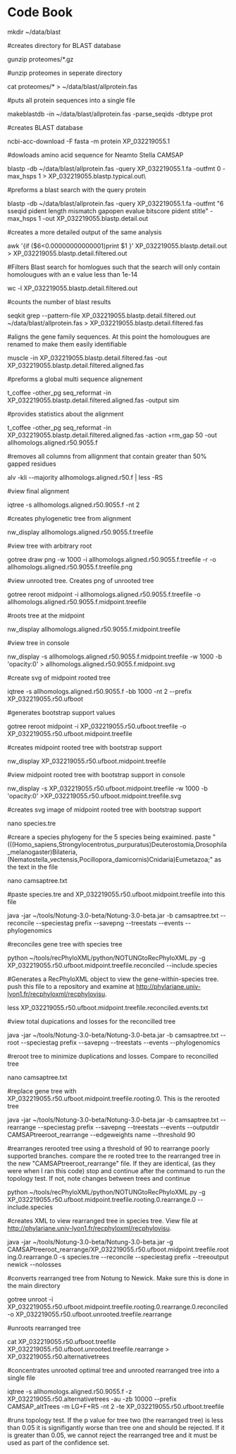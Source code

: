 # Code Book

mkdir ~/data/blast

#creates directory for BLAST database

gunzip proteomes/*.gz

#unzip proteomes in seperate directory

cat  proteomes/* > ~/data/blast/allprotein.fas

#puts all protein sequences into a single file

makeblastdb -in ~/data/blast/allprotein.fas -parse_seqids -dbtype prot

#creates BLAST database

ncbi-acc-download -F fasta -m protein XP_032219055.1

#dowloads amino acid sequence for Neamto Stella CAMSAP

blastp -db ~/data/blast/allprotein.fas -query XP_032219055.1.fa -outfmt 0 -max_hsps 1 > XP_032219055.blastp.typical.out\

#preforms  a blast search with the query protein

blastp -db ~/data/blast/allprotein.fas -query XP_032219055.1.fa -outfmt "6 sseqid pident length mismatch gapopen evalue bitscore pident stitle" -max_hsps 1 -out XP_032219055.blastp.detail.out

#creates a more detailed output of the same analysis

awk '{if ($6<0.00000000000001)print $1 }' XP_032219055.blastp.detail.out > XP_032219055.blastp.detail.filtered.out

#Filters Blast search for homlogues such that the search will only contain homolougues with an e value less than 1e-14

wc -l XP_032219055.blastp.detail.filtered.out

#counts the number of blast results

seqkit grep --pattern-file XP_032219055.blastp.detail.filtered.out ~/data/blast/allprotein.fas > XP_032219055.blastp.detail.filtered.fas

#aligns the gene family sequences.  At this point the homolougues are renamed to make them easily identifiable

muscle -in XP_032219055.blastp.detail.filtered.fas -out XP_032219055.blastp.detail.filtered.aligned.fas

#preforms a global multi sequence alignement 

t_coffee -other_pg seq_reformat -in XP_032219055.blastp.detail.filtered.aligned.fas -output sim

#provides statistics about the alignment

t_coffee -other_pg seq_reformat -in XP_032219055.blastp.detail.filtered.aligned.fas -action +rm_gap 50 -out allhomologs.aligned.r50.9055.f

#removes all columns from allignment that contain greater than 50% gapped residues

alv -kli --majority allhomologs.aligned.r50.f | less -RS

#view final alignment

iqtree -s allhomologs.aligned.r50.9055.f -nt 2

#creates phylogenetic tree from alignment

nw_display allhomologs.aligned.r50.9055.f.treefile

#view tree with arbitrary root

gotree draw png -w 1000 -i allhomologs.aligned.r50.9055.f.treefile -r -o allhomologs.aligned.r50.9055.f.treefile.png

#view unrooted tree. Creates png of unrooted tree

gotree reroot midpoint -i allhomologs.aligned.r50.9055.f.treefile -o allhomologs.aligned.r50.9055.f.midpoint.treefile

#roots tree at the midpoint

nw_display allhomologs.aligned.r50.9055.f.midpoint.treefile

#view tree in console

nw_display -s allhomologs.aligned.r50.9055.f.midpoint.treefile -w 1000 -b 'opacity:0' > allhomologs.aligned.r50.9055.f.midpoint.svg

#create svg of midpoint rooted tree

iqtree -s allhomologs.aligned.r50.9055.f -bb 1000 -nt 2 --prefix XP_032219055.r50.ufboot

#generates bootstrap support values

gotree reroot midpoint -i XP_032219055.r50.ufboot.treefile -o XP_032219055.r50.ufboot.midpoint.treefile

#creates midpoint rooted tree with bootstrap support

nw_display XP_032219055.r50.ufboot.midpoint.treefile

#view midpoint rooted tree with bootstrap support in console

nw_display -s XP_032219055.r50.ufboot.midpoint.treefile -w 1000 -b 'opacity:0' >XP_032219055.r50.ufboot.midpoint.treefile.svg

#creates svg image of midpoint rooted tree with bootstrap support

nano species.tre

#creare a species phylogeny for the 5 species being exaimined. paste "(((Homo_sapiens,Strongylocentrotus_purpuratus)Deuterostomia,Drosophila_melanogaster)Bilateria,(Nematostella_vectensis,Pocillopora_damicornis)Cnidaria)Eumetazoa;" as the text in the file

nano camsaptree.txt

#paste species.tre and XP_032219055.r50.ufboot.midpoint.treefile into this file

java -jar ~/tools/Notung-3.0-beta/Notung-3.0-beta.jar -b camsaptree.txt --reconcile --speciestag prefix --savepng --treestats --events --phylogenomics

#reconciles gene tree with species tree

python ~/tools/recPhyloXML/python/NOTUNGtoRecPhyloXML.py -g XP_032219055.r50.ufboot.midpoint.treefile.reconciled --include.species

#Generates a RecPhyloXML object to view the gene-within-species tree. push this file to a repository and examine at http://phylariane.univ-lyon1.fr/recphyloxml/recphylovisu.

less XP_032219055.r50.ufboot.midpoint.treefile.reconciled.events.txt

#view total dupications and losses for the reconcilled tree

java -jar ~/tools/Notung-3.0-beta/Notung-3.0-beta.jar -b camsaptree.txt --root --speciestag prefix --savepng --treestats --events --phylogenomics

#reroot tree to minimize duplications and losses. Compare to reconcilled tree

nano camsaptree.txt

#replace gene tree with XP_032219055.r50.ufboot.midpoint.treefile.rooting.0.  This is the rerooted tree

java -jar ~/tools/Notung-3.0-beta/Notung-3.0-beta.jar -b camsaptree.txt --rearrange --speciestag prefix  --savepng --treestats --events  --outputdir CAMSAPtreeroot_rearrange --edgeweights name --threshold 90 

#rearranges rerooted tree using a threshold of 90 to rearrange poorly supported branches. compare the re rooted tree to the rearranged tree in the new "CAMSAPtreeroot_rearrange" file.  If they are identical, (as they were when I ran this code) stop and continue after the command to run the topology test.  If not, note changes between trees and continue

python ~/tools/recPhyloXML/python/NOTUNGtoRecPhyloXML.py -g XP_032219055.r50.ufboot.midpoint.treefile.rooting.0.rearrange.0 --include.species

#creates XML to view rearranged tree in species tree.  View file at http://phylariane.univ-lyon1.fr/recphyloxml/recphylovisu.

 java -jar ~/tools/Notung-3.0-beta/Notung-3.0-beta.jar -g CAMSAPtreeroot_rearrange/XP_032219055.r50.ufboot.midpoint.treefile.rooting.0.rearrange.0   -s species.tre --reconcile --speciestag prefix  --treeoutput newick --nolosses
 
 #converts rearranged tree from Notung to Newick.  Make sure this is done in the main directory
 
gotree unroot -i XP_032219055.r50.ufboot.midpoint.treefile.rooting.0.rearrange.0.reconciled -o XP_032219055.r50.ufboot.unrooted.treefile.rearrange

#unroots rearranged tree

cat XP_032219055.r50.ufboot.treefile XP_032219055.r50.ufboot.unrooted.treefile.rearrange > XP_032219055.r50.alternativetrees

#concentrates unrooted optimal tree and unrooted rearranged tree into a single file

iqtree -s allhomologs.aligned.r50.9055.f -z XP_032219055.r50.alternativetrees -au -zb 10000 --prefix CAMSAP_altTrees -m LG+F+R5 -nt 2 -te XP_032219055.r50.ufboot.treefile

#runs topology test.  If the p value for tree two (the rearranged tree) is less than 0.05 it is signifigantly worse than tree one and should be rejected.  If it is greater than 0.05, we cannot reject the rearranged tree and it must be used as part of the confidence set.
